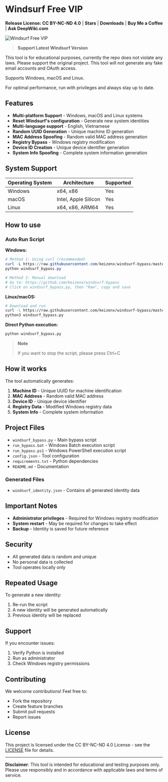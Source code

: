 # Windsurf Free VIP

**Release License: CC BY-NC-ND 4.0** | **Stars** | **Downloads** | **Buy Me a Coffee** | **Ask DeepWiki.com**

![Windsurf Free VIP](https://img.shields.io/badge/Windsurf-Free%20VIP-blue?style=for-the-badge&logo=github)

> **Support Latest Windsurf Version**

This tool is for educational purposes, currently the repo does not violate any laws. Please support the original project. This tool will not generate any fake email accounts and OAuth access.

Supports Windows, macOS and Linux.

For optimal performance, run with privileges and always stay up to date.

## Features

- **Multi-platform Support** - Windows, macOS and Linux systems
- **Reset Windsurf's configuration** - Generate new system identities
- **Multi-language support** - English, Vietnamese
- **Random UUID Generation** - Unique machine ID generation
- **MAC Address Spoofing** - Random valid MAC address generation
- **Registry Bypass** - Windows registry modification
- **Device ID Creation** - Unique device identifier generation
- **System Info Spoofing** - Complete system information generation

## System Support

| Operating System | Architecture | Supported |
|------------------|---------------|-----------|
| Windows | x64, x86 | Yes |
| macOS | Intel, Apple Silicon | Yes |
| Linux | x64, x86, ARM64 | Yes |

## How to use

### Auto Run Script

**Windows:**
```powershell
# Method 1: Using curl (recommended)
curl -L https://raw.githubusercontent.com/keizenx/windsurf-bypass/master/windsurf_bypass.py -o windsurf_bypass.py
python windsurf_bypass.py

# Method 2: Manual download
# Go to: https://github.com/keizenx/windsurf-bypass
# Click on windsurf_bypass.py, then "Raw", copy and save
```

**Linux/macOS:**
```bash
# Download and run
curl -L https://raw.githubusercontent.com/keizenx/windsurf-bypass/master/windsurf_bypass.py -o windsurf_bypass.py
python3 windsurf_bypass.py
```

**Direct Python execution:**
```bash
python windsurf_bypass.py
```

> **Note**
> 
> If you want to stop the script, please press Ctrl+C

## How it works

The tool automatically generates:

1. **Machine ID** - Unique UUID for machine identification
2. **MAC Address** - Random valid MAC address
3. **Device ID** - Unique device identifier
4. **Registry Data** - Modified Windows registry data
5. **System Info** - Complete system information

## Project Files

- `windsurf_bypass.py` - Main bypass script
- `run_bypass.bat` - Windows Batch execution script
- `run_bypass.ps1` - Windows PowerShell execution script
- `config.json` - Tool configuration
- `requirements.txt` - Python dependencies
- `README.md` - Documentation

### Generated Files
- `windsurf_identity.json` - Contains all generated identity data

## Important Notes

- **Administrator privileges** - Required for Windows registry modification
- **System restart** - May be required for changes to take effect
- **Backup** - Identity is saved for future reference

## Security

- All generated data is random and unique
- No personal data is collected
- Tool operates locally only

## Repeated Usage

To generate a new identity:
1. Re-run the script
2. A new identity will be generated automatically
3. Previous identity will be replaced

## Support

If you encounter issues:
1. Verify Python is installed
2. Run as administrator
3. Check Windows registry permissions

## Contributing

We welcome contributions! Feel free to:
- Fork the repository
- Create feature branches
- Submit pull requests
- Report issues

## License

This project is licensed under the CC BY-NC-ND 4.0 License - see the [LICENSE](LICENSE) file for details.

---
**Disclaimer**: This tool is intended for educational and testing purposes only. Please use responsibly and in accordance with applicable laws and terms of service.